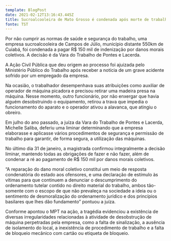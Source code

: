 ```yaml
---
template: BlogPost
date: 2021-02-12T13:16:43.445Z
title: Sucroalcooleira de Mato Grosso é condenada após morte de trabalhador
fonte: TST
---
```

Por não cumprir as normas de saúde e segurança do trabalho, uma empresa sucroalcooleira de Campos de Júlio, município distante 550km de Cuiabá, foi condenada a pagar R$ 150 mil de indenização por danos morais coletivos. A decisão é da Vara do Trabalho de Pontes e Lacerda.

A Ação Civil Pública que deu origem ao processo foi ajuizada pelo Ministério Público do Trabalho após receber a notícia de um grave acidente sofrido por um empregado da empresa.

Na ocasião, o trabalhador desempenhava suas atribuições como auxiliar de operador de máquina picadora e precisou retirar uma madeira presa na máquina. Nesse momento, outro funcionário, por não enxergar que havia alguém desobstruindo o equipamento, retirou a trava que impedia o funcionamento do aparato e o operador ativou a alavanca, que atingiu o obreiro.

Em julho do ano passado, a juíza da Vara do Trabalho de Pontes e Lacerda, Michelle Saliba, deferiu uma liminar determinando que a empresa elaborasse e aplicasse vários procedimentos de segurança e permissão de trabalho para garantir, de forma segura, a utilização das máquinas.

No último dia 31 de janeiro, a magistrada confirmou integralmente a decisão liminar, mantendo todas as obrigações de fazer e não fazer, além de condenar a ré ao pagamento de R$ 150 mil por danos morais coletivos.

“A reparação do dano moral coletivo constitui um meio de resposta condenatória do estado aos ofensores, e uma declaração de estímulo às vítimas para que continuem a denunciar o descumprimento do ordenamento tutelar contido no direito material do trabalho, ambos tão-somente com o escopo de que não prevaleça na sociedade a ideia ou o sentimento de desmoralização do ordenamento jurídico e dos princípios basilares que lhes dão fundamento” pontuou a juíza.

Conforme apontou o MPT na ação, a tragédia evidenciou a existência de diversas irregularidades relacionadas à atividade de desobstrução de máquina perpetradas pela empresa, como a falta de sinalização, a ausência de isolamento do local, a inexistência de procedimento de trabalho e a falta de bloqueio mecânico com cartão ou etiqueta de bloqueio.